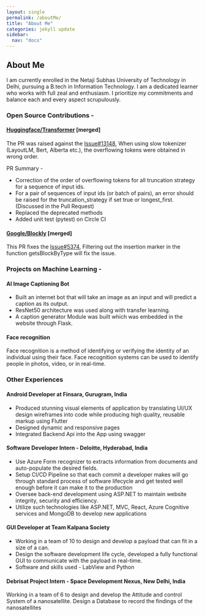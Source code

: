 ```yaml
---
layout: single
permalink: /aboutMe/
title: "About Me"
categories: jekyll update
sidebar:
  nav: "docs"
---
```


## About Me

I am currently enrolled in the Netaji Subhas University of Technology in Delhi, pursuing a B.tech in Information Technology. I am a dedicated learner who works with full zeal and enthusiasm. I prioritize my commitments and balance each and every aspect scrupulously.

### Open Source Contributions -
#### [Huggingface/Transformer](https://github.com/huggingface/transformers/pull/13179) \[merged\]
The PR was raised against the [Issue#13148](https://github.com/huggingface/transformers/issues/13148), When using slow tokenizer \(LayoutLM, Bert, Alberta etc.\), the overflowing tokens were obtained in wrong order.

PR Summary - 


* Correction of the order of overflowing tokens for all truncation strategy for a sequence of input ids.
* For a pair of sequences of input ids (or batch of pairs), an error should be raised for the truncation_strategy if set true or longest_first. (Discussed in the Pull Request)
* Replaced the deprecated methods
* Added unit test (pytest) on Circle CI



#### [Google/Blockly](https://github.com/google/blockly/pull/5430) \[merged\]
This PR fixes the [Issue#5374](https://github.com/google/blockly/issues/5374), Filtering out the insertion marker in the function getsBlockByType will fix the issue.

### Projects on Machine Learning - 
#### AI Image Captioning Bot
* Built an internet bot that will take an image as an input and will predict a caption as its output.
* ResNet50 architecture was used along with transfer learning. 
* A caption generator Module was built which was embedded in the website through Flask.



#### Face recognition
Face recognition is a method of identifying or verifying the identity of an individual using their face. Face recognition systems can be used to identify people in photos, video, or in real-time.


### Other Experiences

#### Android Developer at Finsara, Gurugram, India  
* Produced stunning visual elements of application by translating UI/UX design wireframes into code while producing high quality, reusable markup using Flutter
* Designed dynamic and responsive pages
* Integrated Backend Api into the App using swagger
	

#### Software Developer Intern - Deloitte, Hyderabad, India
* Use Azure Form recognizer to extracts information from documents and auto-populate the desired fields.
* Setup CI/CD Pipeline so that each commit a developer makes will go through standard process of software lifecycle and get tested well enough before it can make it to the production
* Oversee back-end development using ASP.NET to maintain website integrity, security and efficiency.
* Utilize such technologies like ASP.NET, MVC, React, Azure Cognitive services and MongoDB to develop new applications


#### GUI Developer at Team Kalpana Society
* Working in a team of 10 to design and develop a payload that can fit in a size of a can.
* Design the software development life cycle, developed a fully functional GUI to communicate with the payload in real-time.
* Software and skills used - LabView and Python


#### Debrisat Project Intern - Space Development Nexus, New Delhi, India
Working in a team of 6 to design and develop the Attitude and control System of a nanosatellite.
Design a Database to record the findings of the nanosatellites